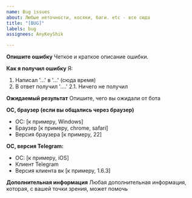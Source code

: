 ```yaml
---
name: Bug issues
about: Любые неточности, косяки, баги. etc - все сюда
title: "[BUG]"
labels: bug
assignees: AnyKeyShik

---
```


**Опишите ошибку**
Четкое и краткое описание ошибки.

**Как я получил ошибку**
Я:
1. Написал '...' в '...' (сюда время)
2. В ответ получил '....'
2.1. Ничего не получил

**Ожидаемый результат**
Опишите, чего вы ожидали от бота

**ОС, браузер (если вы общались через браузер)**
 - OС: [к примеру, Windows]
 - Браузер [к примеру, chrome, safari]
 - Версия браузера [к примеру, 22]

**ОС, версия Telegram:**
 - OС: [к примеру, iOS]
 - Клиент Telegram
 - Версия клиента вк [к примеру, 1.6.3]

**Дополнительная информация**
Любая дополнительная информация, которая, с вашей точки зрения, может помочь
